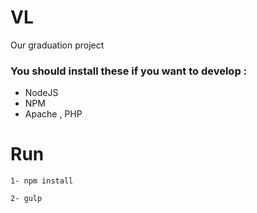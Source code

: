 # VL
 Our graduation project


 ### You should install these if you want to develop :  
  - NodeJS  
  - NPM
  - Apache , PHP

# Run
    1- npm install

    2- gulp
